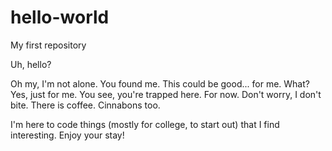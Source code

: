 # hello-world
My first repository

Uh, hello?

Oh my, I'm not alone. You found me. This could be good... for me. What? Yes, just for me.
You see, you're trapped here. For now. Don't worry, I don't bite. There is coffee.
Cinnabons too.

I'm here to code things (mostly for college, to start out) that I find interesting.
Enjoy your stay!
